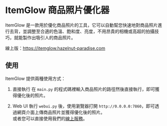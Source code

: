 # ItemGlow 商品照片優化器

ItemGlow 是一款用於優化商品照片的工具，它可以自動幫您快速地對商品照片進行去背，並調整至合適的色溫、飽和度、亮度，不用昂貴的相機或高超的拍攝技巧，就能製作出吸引人的商品照片。

線上版：https://itemglow.hazelnut-paradise.com

## 使用

ItemGlow 提供兩種使用方式：

1. 直接執行
在 `main.py` 的程式碼裡輸入商品照片的路徑然後直接執行，即可獲得優化後的照片。

2. Web UI
執行 `webui.py` 後，使用瀏覽器打開 `http://0.0.0.0:7860`，即可透過網頁介面上傳商品照片並獲得優化後的照片。<br />
或者您可以直接使用我們的[線上服務](https://itemglow.hazelnut-paradise.com)。